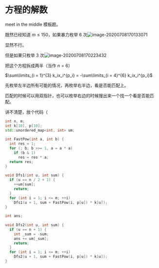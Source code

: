 # 方程的解数

meet in the middle 模板题。

既然已经知道 $m \le 150$，如果暴力枚举 6 次<img src="../../AppData/Roaming/Typora/typora-user-images/image-20200708170133071.png" alt="image-20200708170133071"  />

显然不行。

但是如果只枚举 3 次![image-20200708170223432](../../AppData/Roaming/Typora/typora-user-images/image-20200708170223432.png)

把这个方程拆成两半（当作 $n = 6$）

$\sum\limits_{i = 1}^{3} k_ix_i^{p_i} = -\sum\limits_{i = 4}^{6} k_ix_i^{p_i}$

先枚举左半边所有可能的情况，再枚举右半边，看是否能匹配上。

匹配的时候可以用双指针，也可以枚举右边的时候搜出来一个找一个看是否能匹配。

讲不清楚，放个代码（

```cpp
int n, m;
int k[10], p[10];
std::unordered_map<int, int> um;
 
int FastPow(int a, int b) {
  int res = 1;
  for (; b; b >>= 1, a = a * a)
    if (b & 1)
      res = res * a;
  return res;
}
 
void Dfs1(int u, int sum) {
  if (u == n / 2 + 1) {
    ++um[sum];
    return;
  }
  for (int i = 1; i <= m; ++i)
    Dfs1(u + 1, sum + FastPow(i, p[u]) * k[u]);
}
 
int ans;
 
void Dfs2(int u, int sum) {
  if (u == n + 1) {
    int _sum = -sum;
    ans += um[_sum];
    return;
  }
  for (int i = 1; i <= m; ++i)
    Dfs2(u + 1, sum + FastPow(i, p[u]) * k[u]);
}
```

